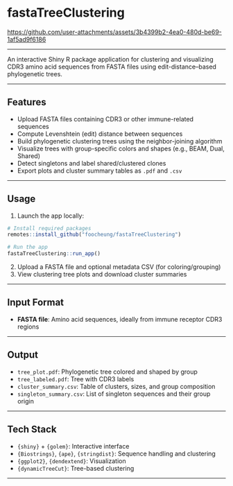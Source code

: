 # fastaTreeClustering

https://github.com/user-attachments/assets/3b4399b2-4ea0-480d-be69-1af5ad9f6186

---



An interactive Shiny R package application for clustering and visualizing CDR3 amino acid sequences from FASTA files using edit-distance–based phylogenetic trees.


---

##  Features

*  Upload FASTA files containing CDR3 or other immune-related sequences
*  Compute Levenshtein (edit) distance between sequences
*  Build phylogenetic clustering trees using the neighbor-joining algorithm
*  Visualize trees with group-specific colors and shapes (e.g., BEAM, Dual, Shared)
*  Detect singletons and label shared/clustered clones
*  Export plots and cluster summary tables as `.pdf` and `.csv`

---

##  Usage

1. Launch the app locally:

```r
# Install required packages
remotes::install_github("foocheung/fastaTreeClustering")

# Run the app
fastaTreeClustering::run_app()
```

2. Upload a FASTA file and optional metadata CSV (for coloring/grouping)
3. View clustering tree plots and download cluster summaries

---

##  Input Format

* **FASTA file**: Amino acid sequences, ideally from immune receptor CDR3 regions

---

##  Output

* `tree_plot.pdf`: Phylogenetic tree colored and shaped by group
* `tree_labeled.pdf`: Tree with CDR3 labels
* `cluster_summary.csv`: Table of clusters, sizes, and group composition
* `singleton_summary.csv`: List of singleton sequences and their group origin

---

##  Tech Stack

* `{shiny}` + `{golem}`: Interactive interface
* `{Biostrings}`, `{ape}`, `{stringdist}`: Sequence handling and clustering
* `{ggplot2}`, `{dendextend}`: Visualization
* `{dynamicTreeCut}`: Tree-based clustering

---
